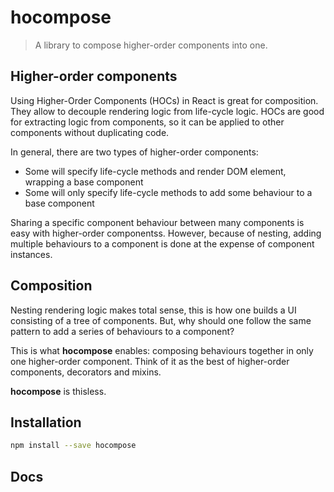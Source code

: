 # hocompose

> A library to compose higher-order components into one.

## Higher-order components

Using Higher-Order Components (HOCs) in React is great for composition. They allow to decouple rendering logic from life-cycle logic. HOCs are good for extracting logic from components, so it can be applied to other components without duplicating code.

In general, there are two types of higher-order components:
- Some will specify life-cycle methods and render DOM element, wrapping a base component
- Some will only specify life-cycle methods to add some behaviour to a base component

Sharing a specific component behaviour between many components is easy with higher-order componentss. However, because of nesting, adding multiple behaviours to a component is done at the expense of component instances.

## Composition

Nesting rendering logic makes total sense, this is how one builds a UI consisting of a tree of components. But, why should one follow the same pattern to add a series of behaviours to a component?

This is what __hocompose__ enables: composing behaviours together in only one higher-order component. Think of it as the best of higher-order components, decorators and mixins.

__hocompose__ is thisless.

## Installation

```sh
npm install --save hocompose
```

## Docs

